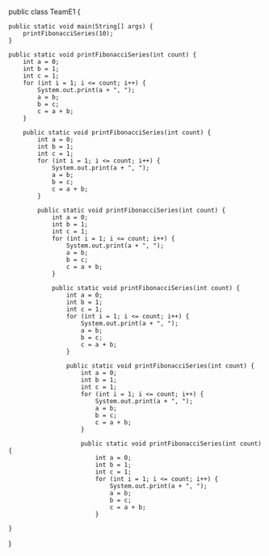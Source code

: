 public class TeamE1 {

	public static void main(String[] args) {
		printFibonacciSeries(10);
	}

	public static void printFibonacciSeries(int count) {
		int a = 0;
		int b = 1;
		int c = 1;
		for (int i = 1; i <= count; i++) {
			System.out.print(a + ", ");
			a = b;
			b = c;
			c = a + b;
		}

		public static void printFibonacciSeries(int count) {
			int a = 0;
			int b = 1;
			int c = 1;
			for (int i = 1; i <= count; i++) {
				System.out.print(a + ", ");
				a = b;
				b = c;
				c = a + b;
			}

			public static void printFibonacciSeries(int count) {
				int a = 0;
				int b = 1;
				int c = 1;
				for (int i = 1; i <= count; i++) {
					System.out.print(a + ", ");
					a = b;
					b = c;
					c = a + b;
				}

				public static void printFibonacciSeries(int count) {
					int a = 0;
					int b = 1;
					int c = 1;
					for (int i = 1; i <= count; i++) {
						System.out.print(a + ", ");
						a = b;
						b = c;
						c = a + b;
					}

					public static void printFibonacciSeries(int count) {
						int a = 0;
						int b = 1;
						int c = 1;
						for (int i = 1; i <= count; i++) {
							System.out.print(a + ", ");
							a = b;
							b = c;
							c = a + b;
						}

						public static void printFibonacciSeries(int count) {
							int a = 0;
							int b = 1;
							int c = 1;
							for (int i = 1; i <= count; i++) {
								System.out.print(a + ", ");
								a = b;
								b = c;
								c = a + b;
							}

	}
}
